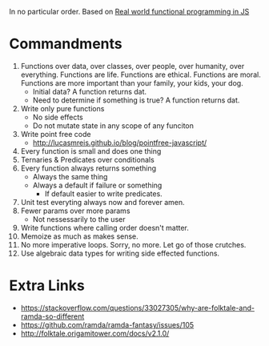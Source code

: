 In no particular order. Based on [Real world functional programming in JS](https://github.com/haskellcamargo/js-real-world-functional-programming)

# Commandments
1. Functions over data, over classes, over people, over humanity, over everything. Functions are life. Functions are ethical. Functions are moral. Functions are more important than your family, your kids, your dog.
    - Initial data? A function returns dat.
    - Need to determine if something is true? A function returns dat.
1. Write only pure functions
    - No side effects
    - Do not mutate state in any scope of any funciton
1. Write point free code
    - http://lucasmreis.github.io/blog/pointfree-javascript/
1. Every function is small and does one thing
1. Ternaries & Predicates over conditionals
1. Every function always returns something
    - Always the same thing
    - Always a default if failure or something
        - If default easier to write predicates.
1. Unit test everyting always now and forever amen.
1. Fewer params over more params
    - Not nessessarily to the user
1. Write functions where calling order doesn't matter.
1. Memoize as much as makes sense.
1. No more imperative loops. Sorry, no more. Let go of those crutches.
1. Use algebraic data types for writing side effected functions.

# Extra Links
* https://stackoverflow.com/questions/33027305/why-are-folktale-and-ramda-so-different
* https://github.com/ramda/ramda-fantasy/issues/105
* http://folktale.origamitower.com/docs/v2.1.0/
